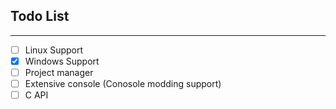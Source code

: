 ## Todo List
---

- [ ] Linux Support
- [x] Windows Support
- [ ] Project manager
- [ ] Extensive console (Conosole modding support)
- [ ] C API

